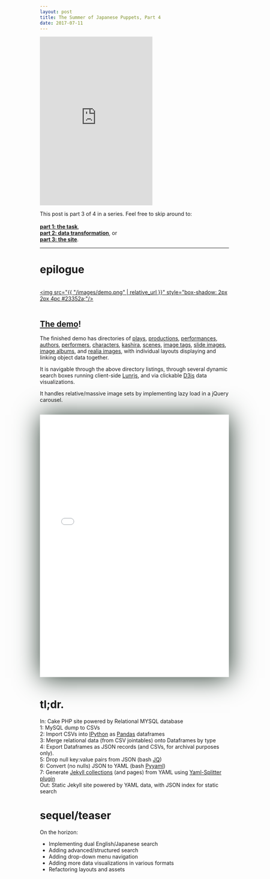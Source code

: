 ```yaml
---
layout: post
title: The Summer of Japanese Puppets, Part 4
date: 2017-07-11
---
```


<iframe height="450px" src="https://www.youtube.com/embed/ZaI8fN4176k" frameborder="0" allowfullscreen></iframe>

This post is part 3 of 4 in a series. Feel free to skip around to:<br/><br/>__[part 1: the task](the-summer-of-puppets)__,<br/>__[part 2: data transformation](the-summer-of-puppets-2)__, or <br/>__[part 3: the site](the-summer-of-puppets-3)__.

<hr/>

# epilogue

<br/><a href="https://mnyrop.github.io/bunraku-demo"><img src="{{ "/images/demo.png" | relative_url }}" style="box-shadow: 2px 2px 4pc #23352a;"/><a/><br/><br/>

## [The demo](https://mnyrop.github.io/bunraku-demo)!

The finished demo has directories of
[plays](https://mnyrop.github.io/bunraku-demo/plays),
[productions](https://mnyrop.github.io/bunraku-demo/productions),
[performances](https://mnyrop.github.io/bunraku-demo/performances),
[authors](https://mnyrop.github.io/bunraku-demo/authors),
[performers](https://mnyrop.github.io/bunraku-demo/performers),
[characters](https://mnyrop.github.io/bunraku-demo/characters),
[kashira](https://mnyrop.github.io/bunraku-demo/kashira),
[scenes](https://mnyrop.github.io/bunraku-demo/performances/scenes/2671),
[image tags](https://mnyrop.github.io/bunraku-demo/tags),
[slide images](https://mnyrop.github.io/bunraku-demo/slides),
[image albums](https://mnyrop.github.io/bunraku-demo/albums), and
[realia images](https://mnyrop.github.io/bunraku-demo/realia),
with individual layouts displaying and linking object data together.

It is navigable through the above directory listings, through several dynamic search boxes running client-side [Lunrjs](https://lunrjs.com/), and via clickable [D3js](https://d3js.org/) data visualizations.

It handles relative/massive image sets by implementing lazy load in a jQuery carousel.

<br/>
<iframe width="100%" height="700" src="//jsfiddle.net/marii_/zkdzy0qq/2/embedded/result,js/" allowfullscreen="allowfullscreen" frameborder="0" style="box-shadow: 2px 2px 4pc #23352a;"></iframe>
<br/><br/>

# tl;dr.


In: Cake PHP site powered by Relational MYSQL database<br/>1: MySQL dump to CSVs<br/>2: Import CSVs into [IPython](https://ipython.org/) as [Pandas](http://pandas.pydata.org/) dataframes<br/>3: Merge relational data (from CSV jointables) onto Dataframes by type<br/>4: Export Dataframes as JSON records (and CSVs, for archival purposes only).<br/>5: Drop null key:value pairs from JSON (bash [JQ](https://stedolan.github.io/jq/))<br/>6: Convert (no nulls) JSON to YAML (bash [Pyyaml](http://pyyaml.org/))<br/>7: Generate [Jekyll collections](https://jekyllrb.com/docs/collections/) (and pages) from YAML using [Yaml-Splitter plugin](https://github.com/mnyrop/yaml-splitter)<br/>Out: Static Jekyll site powered by YAML data, with JSON index for static search

# sequel/teaser

On the horizon:

- Implementing dual English/Japanese search
- Adding advanced/structured search
- Adding drop-down menu navigation
- Adding more data visualizations in various formats
- Refactoring layouts and assets

<br/><br/>

